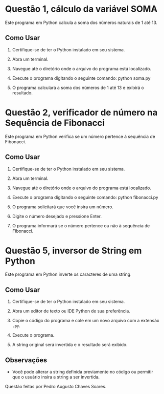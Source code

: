 # Questão 1, cálculo da variável SOMA

Este programa em Python calcula a soma dos números naturais de 1 até 13.

## Como Usar

1. Certifique-se de ter o Python instalado em seu sistema.

2. Abra um terminal.

3. Navegue até o diretório onde o arquivo do programa está localizado.

4. Execute o programa digitando o seguinte comando: python soma.py

5. O programa calculará a soma dos números de 1 até 13 e exibirá o resultado.


# Questão 2, verificador de número na Sequência de Fibonacci

Este programa em Python verifica se um número pertence à sequência de Fibonacci.

## Como Usar

1. Certifique-se de ter o Python instalado em seu sistema.

2. Abra um terminal.

3. Navegue até o diretório onde o arquivo do programa está localizado.

4. Execute o programa digitando o seguinte comando: python fibonacci.py

5. O programa solicitará que você insira um número.

6. Digite o número desejado e pressione Enter.

7. O programa informará se o número pertence ou não à sequência de Fibonacci.

# Questão 5, inversor de String em Python

Este programa em Python inverte os caracteres de uma string.

## Como Usar

1. Certifique-se de ter o Python instalado em seu sistema.

2. Abra um editor de texto ou IDE Python de sua preferência.

3. Copie o código do programa e cole em um novo arquivo com a extensão `.py`.

4. Execute o programa.

5. A string original será invertida e o resultado será exibido.

## Observações

- Você pode alterar a string definida previamente no código ou permitir que o usuário insira a string a ser invertida.


Questão feitas por Pedro Augusto Chaves Soares.
